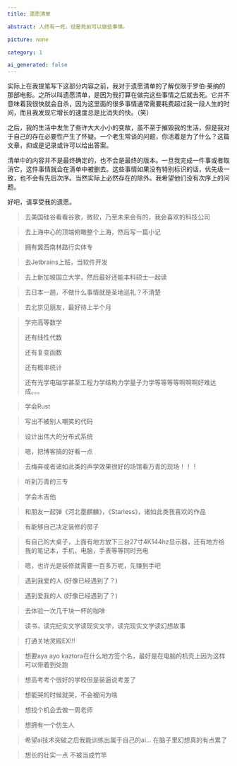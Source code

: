 ```yaml
---
title: 遗愿清单

abstract: 人终有一死，但是死前可以做些事情。

picture: none

category: 1

ai_generated: false
---
```

实际上在我提笔写下这部分内容之前，我对于遗愿清单的了解仅限于罗伯·莱纳的那部电影。之所以叫遗愿清单，是因为我打算在做完这些事情之后就去死。它并不意味着我很快就会自杀，因为这里面的很多事情通常需要耗费超过我一段人生的时间，而且我发现它增长的速度总是比消失的快。（笑）


之后，我的生活中发生了些许大大小小的变故，虽不至于摧毁我的生活，但是我对于自己的存在必要性产生了怀疑。一个老生常谈的问题，你活着是为了什么？这篇文章，抑或是记录或许可以给出答案。

清单中的内容并不是最终确定的，也不会是最终的版本。一旦我完成一件事或者取消它，这件事情就会在清单中被删去。这些事情如果没有特别标识的话，优先级一致，也不会有先后次序。当然实际上必然存在的除外。我希望他们没有次序上的问题。

好吧，请享受我的遗愿。

> 去美国硅谷看看谷歌，微软，乃至未来会有的，我会喜欢的科技公司

> 去上海中心的顶端俯瞰整个上海，然后写一篇小记

> 拥有冀西南林路行实体专

> 去Jetbrains上班，当软件开发

> 去上新加坡国立大学，然后最好还能本科硕士一起读

> 去日本一趟，不做什么事情就是圣地巡礼？不清楚

> 去北京见朋友，最好待上半个月

> 学完高等数学
>
> 还有线性代数
> 
> 还有复变函数
> 
> 还有概率统计
> 
> 还有光学电磁学甚至工程力学结构力学量子力学等等等等啊啊啊好难达成。。。

> 学会Rust

> 写出不被别人嘲笑的代码

> 设计出伟大的分布式系统

> 嗯，把博客搞的好看一点

> 去梅奔或者诸如此类的声学效果很好的场馆看万青的现场！！！

> 听到万青的三专

> 学会木吉他

> 和朋友一起弹《河北墨麒麟》，《Starless》，诸如此类我喜欢的作品

> 有能够自己决定装修的房子

> 有自己的大桌子，上面有地方放下三台27寸4K144hz显示器，还有地方给我的笔记本，手机，电脑，手表等等同时充电

> 嗯，也许光是装修就需要一百多万呢，先赚到手吧

> 遇到我爱的人 (好像已经遇到了？)

> 遇到爱我的人 (好像已经遇到了？)

> 去体验一次几千块一杯的咖啡

> 读书，读完纪实文学读现实文学，读完现实文学读幻想故事

> 打通关地灵殿EX!!!

> 想要aya ayo kaztora在什么地方签个名，最好是在电脑的机壳上因为这样可以带着到处跑

> 想高考考个很好的学校但是装逼说考差了

> 想能哭的时候就哭，不会被问为啥

> 想找个机会去做一周老师

> 想拥有一个仿生人

> 希望ai技术突破之后我能训练出属于自己的ai... 在脑子里幻想真的有点累了

> 想长的壮实一点 不被当成竹竿
